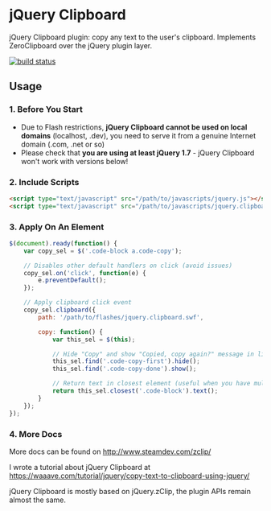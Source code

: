 jQuery Clipboard
================

jQuery Clipboard plugin: copy any text to the user's clipboard. Implements ZeroClipboard over the jQuery plugin layer.

[![build status](https://ci.hakuma.holdings/projects/10/status.png?ref=master)](https://ci.hakuma.holdings/projects/10?ref=master)


## Usage

### 1. Before You Start

- Due to Flash restrictions, **jQuery Clipboard cannot be used on local domains** (localhost, .dev), you need to serve it from a genuine Internet domain (.com, .net or so)
- Please check that **you are using at least jQuery 1.7** - jQuery Clipboard won't work with versions below!


### 2. Include Scripts

```html
<script type="text/javascript" src="/path/to/javascripts/jquery.js"></script>
<script type="text/javascript" src="/path/to/javascripts/jquery.clipboard.js"></script>
```


### 3. Apply On An Element

```javascript
$(document).ready(function() {
    var copy_sel = $('.code-block a.code-copy');

    // Disables other default handlers on click (avoid issues)
    copy_sel.on('click', function(e) {
        e.preventDefault();
    });

    // Apply clipboard click event
    copy_sel.clipboard({
        path: '/path/to/flashes/jquery.clipboard.swf',

        copy: function() {
            var this_sel = $(this);

            // Hide "Copy" and show "Copied, copy again?" message in link
            this_sel.find('.code-copy-first').hide();
            this_sel.find('.code-copy-done').show();

            // Return text in closest element (useful when you have multiple boxes that can be copied)
            return this_sel.closest('.code-block').text();
        }
    });
});
```


### 4. More Docs

More docs can be found on http://www.steamdev.com/zclip/

I wrote a tutorial about jQuery Clipboard at https://waaave.com/tutorial/jquery/copy-text-to-clipboard-using-jquery/

jQuery Clipboard is mostly based on jQuery.zClip, the plugin APIs remain almost the same.
